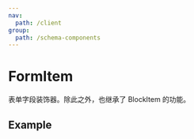 ```yaml
---
nav:
  path: /client
group:
  path: /schema-components
---
```


# FormItem

表单字段装饰器。除此之外，也继承了 BlockItem 的功能。

## Example

<code src="./demos/demo1.tsx"/>
